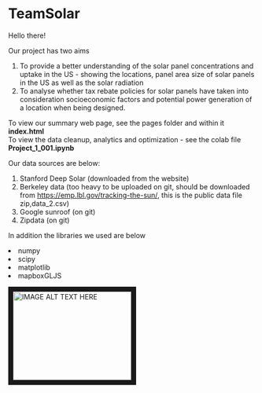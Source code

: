 # TeamSolar

Hello there! 

Our project has two aims
  1. To provide a better understanding of the solar panel concentrations and uptake in the US - showing the locations, panel area size of solar panels in the US as well as the solar radiation 
  2. To analyse whether tax rebate policies for solar panels have taken into consideration socioeconomic factors and potential power generation of a location when being designed.

To view our summary web page, see the pages folder and within it <b> index.html </b>
<br>
To view the data cleanup, analytics and optimization - see the colab file <b> Project_1_001.ipynb </b>
<br>

Our data sources are below:

1. Stanford Deep Solar (downloaded from the website)
2. Berkeley data (too heavy to be uploaded on git, should be downloaded from https://emp.lbl.gov/tracking-the-sun/, this is the public data file zip,data_2.csv)
3. Google sunroof (on git)
4. Zipdata (on git)

In addition the libraries we used are below 

<li>numpy
  </li>
<li>scipy</li>
<li>matplotlib</li>
<li>mapboxGLJS</li>


<a href="http://www.youtube.com/watch?feature=player_embedded&v=LbAGCPj6K0s
" target="_blank"><img src="http://img.youtube.com/vi/LbAGCPj6K0s/0.jpg" 
alt="IMAGE ALT TEXT HERE" width="240" height="180" border="10" /></a>
